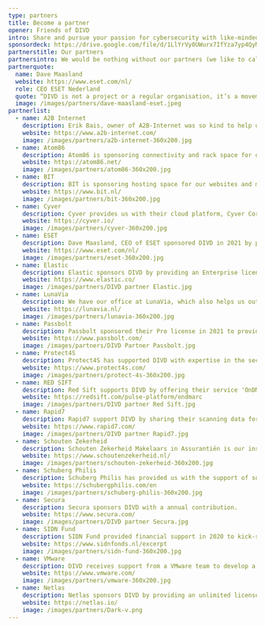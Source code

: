 ```yaml
---
type: partners
title: Become a partner
opener: Friends of DIVD
intro: Share and pursue your passion for cybersecurity with like-minded people while helping to create a safer digital world.
sponsordeck: https://drive.google.com/file/d/1LlYrVy0UWurx7IfYza7yp4QyMn-iZw4z/view?usp=sharing
partnerstitle: Our partners
partnersintro: We would be nothing without our partners (we like to call them friends) and therefore we truly appreciate them. Let us know if you would like to become a DIVD partner.
partnerquote:
  name: Dave Maasland
  website: https://www.eset.com/nl/
  role: CEO ESET Nederland
  quote: “DIVD is not a project or a regular organisation, it’s a movement, one that lives by the Credo “be the change you wish to see in the world” and we need more of those to progress in the field of digital security.”
  image: /images/partners/dave-maasland-eset.jpeg
partnerlist:
  - name: A2B Internet
    description: Erik Bais, owner of A2B-Internet was so kind to help us out getting our own Autonomous System. Since then, we have our own IP addresses to scan from.
    website: https://www.a2b-internet.com/
    image: /images/partners/a2b-internet-360x200.jpg
  - name: Atom86
    description: Atom86 is sponsoring connectivity and rack space for our scanning infrastructure.
    website: https://atom86.net/
    image: /images/partners/atom86-360x200.jpg
  - name: BIT
    description: BIT is sponsoring hosting space for our websites and mail server capacity.
    website: https://www.bit.nl/
    image: /images/partners/bit-360x200.jpg
  - name: Cyver
    description: Cyver provides us with their cloud platform, Cyver Core, which enables us to deliver security research reports with ticket handling.
    website: https://cyver.io/
    image: /images/partners/cyver-360x200.jpg
  - name: ESET
    description: Dave Maasland, CEO of ESET sponsored DIVD in 2021 by paying most of the costs of our AS. Since 2022 ESET has supported us with a serious donation and free licenses.
    website: https://www.eset.com/nl/
    image: /images/partners/eset-360x200.jpg
  - name: Elastic
    description: Elastic sponsors DIVD by providing an Enterprise license, enabling our teams to perform large-scale data analysis and power our SIEM solution for effective vulnerability detection and response.
    website: https://www.elastic.co/
    image: /images/partners/DIVD partner Elastic.jpg
  - name: LunaVia
    description: We have our office at LunaVia, which also helps us out with administrative tasks and acquiring funding for our DIVD Academy.
    website: https://lunavia.nl/
    image: /images/partners/lunavia-360x200.jpg
  - name: Passbolt
    description: Passbolt sponsored their Pro license in 2021 to provide our teams with a secure way to share passwords.
    website: https://www.passbolt.com/
    image: /images/partners/DIVD Partner Passbolt.jpg
  - name: Protect4S
    description: Protect4S has supported DIVD with expertise in the security of SAP systems and resources to scan the internet for vulnerabilities related to SAP systems.
    website: https://www.protect4s.com/
    image: /images/partners/protect-4s-360x200.jpg
  - name: RED SIFT
    description: Red Sift supports DIVD by offering their service 'OnDMARC' to improve our email security.
    website: https://redsift.com/pulse-platform/ondmarc
    image: /images/partners/DIVD partner Red Sift.jpg
  - name: Rapid7
    description: Rapid7 support DIVD by sharing their scanning data for our research.
    website: https://www.rapid7.com/
    image: /images/partners/DIVD partner Rapid7.jpg
  - name: Schouten Zekerheid
    description: Schouten Zekerheid Makelaars in Assurantiën is our insurance intermediary and supports us and our cause.
    website: https://www.schoutenzekerheid.nl/
    image: /images/partners/schouten-zekerheid-360x200.jpg
  - name: Schuberg Philis
    description: Schuberg Philis has provided us with the support of some of their employees and the equipment we have used for our scanning infrastructure.
    website: https://schubergphilis.com/en
    image: /images/partners/schuberg-philis-360x200.jpg
  - name: Secura
    description: Secura sponsors DIVD with a annual contribution.
    website: https://www.secura.com/
    image: /images/partners/DIVD partner Secura.jpg
  - name: SIDN Fund
    description: SIDN Fund provided financial support in 2020 to kick-start DIVD.
    website: https://www.sidnfonds.nl/excerpt
    image: /images/partners/sidn-fund-360x200.jpg
  - name: VMware
    description: DIVD receives support from a VMware team to develop a new scanning infrastructure, funded by the VMware Foundation through licenses and hardware funding.
    website: https://www.vmware.com/
    image: /images/partners/vmware-360x200.jpg
  - name: Netlas
    description: Netlas sponsors DIVD by providing an unlimited license, empowering our teams to detect both compromised and vulnerable systems at scale and notify affected organizations to help minimize the impact of cyberattacks.
    website: https://netlas.io/
    image: /images/partners/Dark-v.png
---
```


